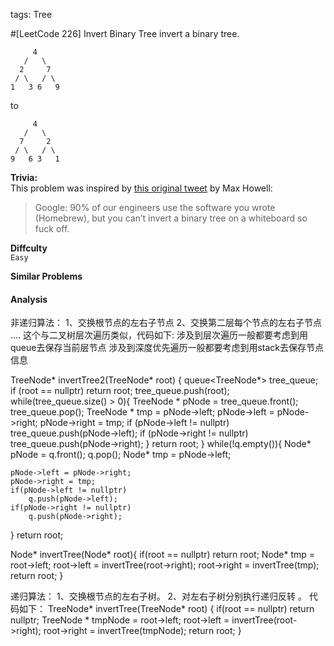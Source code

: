 tags: Tree

#[LeetCode 226] Invert Binary Tree
invert a binary tree.

         4
       /   \
      2     7
     / \   / \
    1   3 6   9

to

         4
       /   \
      7     2
     / \   / \
    9   6 3   1

**Trivia:**  
This problem was inspired by [this original tweet][] by Max Howell:
>Google: 90% of our engineers use the software you wrote (Homebrew), but you can’t invert a binary tree on a whiteboard so fuck off.

**Diffculty**  
`Easy`

**Similar Problems**  

#### Analysis

非递归算法：
1、交换根节点的左右子节点
2、交换第二层每个节点的左右子节点
....
这个与二叉树层次遍历类似，代码如下:
涉及到层次遍历一般都要考虑到用queue去保存当前层节点
涉及到深度优先遍历一般都要考虑到用stack去保存节点信息

TreeNode* invertTree2(TreeNode* root) {
    queue<TreeNode*> tree_queue;
    if (root == nullptr)
        return root;
    tree_queue.push(root);
    while(tree_queue.size() > 0){
        TreeNode * pNode = tree_queue.front();
        tree_queue.pop();
        TreeNode * tmp = pNode->left;
        pNode->left = pNode->right;
        pNode->right = tmp;
        if (pNode->left != nullptr)
            tree_queue.push(pNode->left);
        if (pNode->right != nullptr)
            tree_queue.push(pNode->right);
    }
    return root;
}
while(!q.empty()){
	Node* pNode = q.front();
	q.pop();
	Node* tmp = pNode->left;

	pNode->left = pNode->right;
	pNode->right = tmp;
	if(pNode->left != nullptr)
		q.push(pNode->left);
	if(pNode->right != nullptr)
		q.push(pNode->right);
}
return root;

Node* invertTree(Node* root){
	if(root == nullptr) return root;
	Node* tmp = root->left;
	root->left = invertTree(root->right);
	root->right = invertTree(tmp);
	return root;
}

递归算法：
1、交换根节点的左右子树。
2、对左右子树分别执行递归反转 。
代码如下：
TreeNode* invertTree(TreeNode* root) {
    if(root == nullptr) return nullptr;
	TreeNode * tmpNode = root->left;
	root->left = invertTree(root->right);
	root->right = invertTree(tmpNode);
	return root;
}


[this original tweet]:https://twitter.com/mxcl/status/608682016205344768
